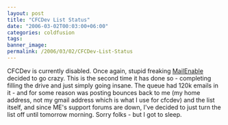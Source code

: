 ```yaml
---
layout: post
title: "CFCDev List Status"
date: "2006-03-02T00:03:00+06:00"
categories: coldfusion 
tags: 
banner_image: 
permalink: /2006/03/02/CFCDev-List-Status
---
```


CFCDev is currently disabled. Once again, stupid freaking <a href="http://www.mailenable.com">MailEnable</a> decided to go crazy. This is the second time it has done so - completing filling the drive and just simply going insane. The queue had 120k emails in it - and for some reason was posting bounces back to me (my home address, not my gmail address which is what I use for cfcdev) and the list itself, and since ME's support forums are down, I've decided to just turn the list off until tomorrow morning. Sorry folks - but I got to sleep.
